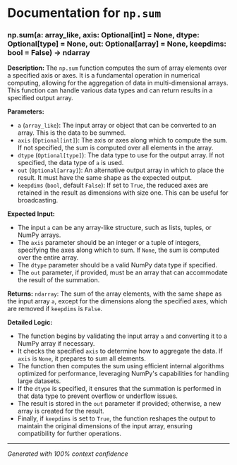 # Documentation for `np.sum`

### np.sum(a: array_like, axis: Optional[int] = None, dtype: Optional[type] = None, out: Optional[array] = None, keepdims: bool = False) -> ndarray

**Description:**
The `np.sum` function computes the sum of array elements over a specified axis or axes. It is a fundamental operation in numerical computing, allowing for the aggregation of data in multi-dimensional arrays. This function can handle various data types and can return results in a specified output array.

**Parameters:**
- `a` (`array_like`): The input array or object that can be converted to an array. This is the data to be summed.
- `axis` (`Optional[int]`): The axis or axes along which to compute the sum. If not specified, the sum is computed over all elements in the array.
- `dtype` (`Optional[type]`): The data type to use for the output array. If not specified, the data type of `a` is used.
- `out` (`Optional[array]`): An alternative output array in which to place the result. It must have the same shape as the expected output.
- `keepdims` (`bool`, default `False`): If set to `True`, the reduced axes are retained in the result as dimensions with size one. This can be useful for broadcasting.

**Expected Input:**
- The input `a` can be any array-like structure, such as lists, tuples, or NumPy arrays.
- The `axis` parameter should be an integer or a tuple of integers, specifying the axes along which to sum. If `None`, the sum is computed over the entire array.
- The `dtype` parameter should be a valid NumPy data type if specified.
- The `out` parameter, if provided, must be an array that can accommodate the result of the summation.

**Returns:**
`ndarray`: The sum of the array elements, with the same shape as the input array `a`, except for the dimensions along the specified axes, which are removed if `keepdims` is `False`.

**Detailed Logic:**
- The function begins by validating the input array `a` and converting it to a NumPy array if necessary.
- It checks the specified `axis` to determine how to aggregate the data. If `axis` is `None`, it prepares to sum all elements.
- The function then computes the sum using efficient internal algorithms optimized for performance, leveraging NumPy's capabilities for handling large datasets.
- If the `dtype` is specified, it ensures that the summation is performed in that data type to prevent overflow or underflow issues.
- The result is stored in the `out` parameter if provided; otherwise, a new array is created for the result.
- Finally, if `keepdims` is set to `True`, the function reshapes the output to maintain the original dimensions of the input array, ensuring compatibility for further operations.

---
*Generated with 100% context confidence*
